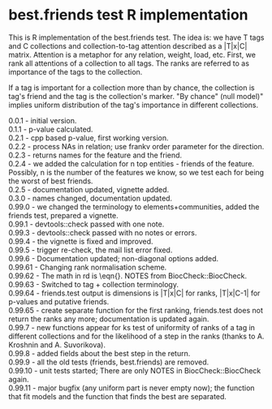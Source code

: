 best.friends test R implementation
===

This is R implementation of the best.friends test.
The idea is: we have T tags and C collections and 
collection-to-tag attention described as a |T|x|C| matrix.
Attention is a metaphor for any relation, weight, load, etc.
First, we rank all attentions of a collection to all tags. 
The ranks are referred to as importance of the tags to the collection.

If a tag is important for a collection more than by chance, 
the collection is tag's friend and the tag is the collection's marker.
"By chance" (null model)" implies uniform distribution of the tag's 
importance in different collections. 

0.0.1 - initial version.  
0.1.1 - p-value calculated.  
0.2.1 - cpp based p-value, first working version.  
0.2.2 - process NAs in relation; use frankv order parameter for the direction.  
0.2.3 - returns names for the feature and the friend.  
0.2.4 - we added the calculation for n top entities - friends of the feature.  
Possibly, n is the number of the features we know, so we test each for being
the worst of best friends.  
0.2.5 - documentation updated, vignette added.  
0.3.0 - names changed, documentation updated.  
0.99.0 - we changed the terminology to elements+communities, added the friends test, prepared a vignette.  
0.99.1 - devtools::check passed with one note.  
0.99.3 - devtools::check passed with no notes or errors.   
0.99.4 - the vignette is fixed and improved.  
0.99.5 - trigger re-check, the mail list error fixed.  
0.99.6 - Documentation updated; non-diagonal options added.   
0.99.61 - Changing rank normalisation scheme.  
0.99.62 - The math in rd is \eqn{}. NOTES from BiocCheck::BiocCheck.  
0.99.63 - Switched to tag + collection terminology.  
0.99.64 - friends.test output is dimensions is |T|x|C| for ranks, |T|x|C-1| for p-values and putative friends.  
0.99.65 - create separate function for the first ranking, friends.test does not return the ranks any more; documentation is updated again.  
0.99.7 - new functions appear for ks test of uniformity  of ranks of a tag in different collections and for the likelihood of a step in the ranks (thanks to A. Kroshnin and A. Suvorikova).  
0.99.8 - added fields about the best step in the return.  
0.99.9 - all the old tests (friends, best.friends) are removed.  
0.99.10 - unit tests started; There are only NOTES in BiocCheck::BiocCheck again.  
0.99.11 - major bugfix (any uniform part is never empty now); the function that fit models and the function that finds the best are separated.  